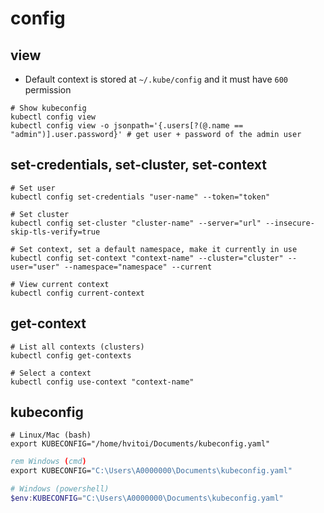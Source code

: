 # config

## view

- Default context is stored at `~/.kube/config` and it must have `600` permission

```shell
# Show kubeconfig
kubectl config view
kubectl config view -o jsonpath='{.users[?(@.name == "admin")].user.password}' # get user + password of the admin user
```

## set-credentials, set-cluster, set-context

```shell
# Set user
kubectl config set-credentials "user-name" --token="token"

# Set cluster
kubectl config set-cluster "cluster-name" --server="url" --insecure-skip-tls-verify=true

# Set context, set a default namespace, make it currently in use
kubectl config set-context "context-name" --cluster="cluster" --user="user" --namespace="namespace" --current

# View current context
kubectl config current-context
```

## get-context

```shell
# List all contexts (clusters)
kubectl config get-contexts

# Select a context
kubectl config use-context "context-name"
```

## kubeconfig

```shell
# Linux/Mac (bash)
export KUBECONFIG="/home/hvitoi/Documents/kubeconfig.yaml"
```

```cmd
rem Windows (cmd)
export KUBECONFIG="C:\Users\A0000000\Documents\kubeconfig.yaml"
```

```powershell
# Windows (powershell)
$env:KUBECONFIG="C:\Users\A0000000\Documents\kubeconfig.yaml"
```
